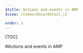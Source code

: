 ```yaml
---
$title: Actions and events in AMP
$view: /views/docs/detail.j2

order: 3
---
```


[TOC]

#Actions and events in AMP

